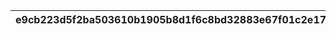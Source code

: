 |e9cb223d5f2ba503610b1905b8d1f6c8bd32883e67f01c2e17431838859c80ef|b57b554687db743c09a86f7a34eff9f1ba1481d5b120e42e40abf2ade1234fbc|d60e16a08480effb0a72034d2d96eb7bfc0f4a2226184a35067b951933eaf849|6fefad88ca6db4b9209ee7cfbb19df88b356371f1465e4f70ada2c84cb179c49|98d14fbaec32cdc0dfde0e78c81c68b7779f9c6a868095009247d7be981cb757|
| --- | --- | --- | --- | --- |